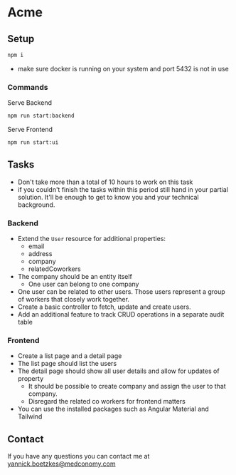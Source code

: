 # Acme

## Setup
```sh
npm i
```
- make sure docker is running on your system and port 5432 is not in use

### Commands

Serve Backend
```sh
npm run start:backend
```

Serve Frontend
```sh
npm run start:ui
```

## Tasks

- Don't take more than a total of 10 hours to work on this task
- if you couldn't finish the tasks within this period still hand in your partial solution. It'll be enough
  to get to know you and your technical background.

### Backend
- Extend the `User` resource for additional properties:
  - email
  - address
  - company
  - relatedCoworkers
- The company should be an entity itself 
    - One user can belong to one company
- One user can be related to other users. Those users represent a group of workers that closely work together.
- Create a basic controller to fetch, update and create users.
- Add an additional feature to track CRUD operations in a separate audit table

### Frontend
- Create a list page and a detail page
- The list page should list the users
- The detail page should show all user details and allow for updates of property
  - It should be possible to create company and assign the user to that company. 
  - Disregard the related co workers for frontend matters 
- You can use the installed packages such as Angular Material and Tailwind

## Contact
If you have any questions you can contact me at <a href="mailto:yannick.boetzkes@medconomy.com">yannick.boetzkes@medconomy.com</a>